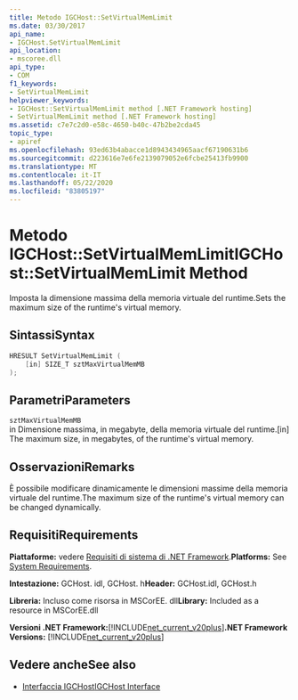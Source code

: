 ```yaml
---
title: Metodo IGCHost::SetVirtualMemLimit
ms.date: 03/30/2017
api_name:
- IGCHost.SetVirtualMemLimit
api_location:
- mscoree.dll
api_type:
- COM
f1_keywords:
- SetVirtualMemLimit
helpviewer_keywords:
- IGCHost::SetVirtualMemLimit method [.NET Framework hosting]
- SetVirtualMemLimit method [.NET Framework hosting]
ms.assetid: c7e7c2d0-e58c-4650-b40c-47b2be2cda45
topic_type:
- apiref
ms.openlocfilehash: 93ed63b4abacce1d8943434965aacf67190631b6
ms.sourcegitcommit: d223616e7e6fe2139079052e6fcbe25413fb9900
ms.translationtype: MT
ms.contentlocale: it-IT
ms.lasthandoff: 05/22/2020
ms.locfileid: "83805197"
---
```

# <a name="igchostsetvirtualmemlimit-method"></a><span data-ttu-id="16cf9-102">Metodo IGCHost::SetVirtualMemLimit</span><span class="sxs-lookup"><span data-stu-id="16cf9-102">IGCHost::SetVirtualMemLimit Method</span></span>
<span data-ttu-id="16cf9-103">Imposta la dimensione massima della memoria virtuale del runtime.</span><span class="sxs-lookup"><span data-stu-id="16cf9-103">Sets the maximum size of the runtime's virtual memory.</span></span>  
  
## <a name="syntax"></a><span data-ttu-id="16cf9-104">Sintassi</span><span class="sxs-lookup"><span data-stu-id="16cf9-104">Syntax</span></span>  
  
```cpp  
HRESULT SetVirtualMemLimit (  
    [in] SIZE_T sztMaxVirtualMemMB  
);  
```  
  
## <a name="parameters"></a><span data-ttu-id="16cf9-105">Parametri</span><span class="sxs-lookup"><span data-stu-id="16cf9-105">Parameters</span></span>  
 `sztMaxVirtualMemMB`  
 <span data-ttu-id="16cf9-106">in Dimensione massima, in megabyte, della memoria virtuale del runtime.</span><span class="sxs-lookup"><span data-stu-id="16cf9-106">[in] The maximum size, in megabytes, of the runtime's virtual memory.</span></span>  
  
## <a name="remarks"></a><span data-ttu-id="16cf9-107">Osservazioni</span><span class="sxs-lookup"><span data-stu-id="16cf9-107">Remarks</span></span>  
 <span data-ttu-id="16cf9-108">È possibile modificare dinamicamente le dimensioni massime della memoria virtuale del runtime.</span><span class="sxs-lookup"><span data-stu-id="16cf9-108">The maximum size of the runtime's virtual memory can be changed dynamically.</span></span>  
  
## <a name="requirements"></a><span data-ttu-id="16cf9-109">Requisiti</span><span class="sxs-lookup"><span data-stu-id="16cf9-109">Requirements</span></span>  
 <span data-ttu-id="16cf9-110">**Piattaforme:** vedere [Requisiti di sistema di .NET Framework](../../get-started/system-requirements.md).</span><span class="sxs-lookup"><span data-stu-id="16cf9-110">**Platforms:** See [System Requirements](../../get-started/system-requirements.md).</span></span>  
  
 <span data-ttu-id="16cf9-111">**Intestazione:** GCHost. idl, GCHost. h</span><span class="sxs-lookup"><span data-stu-id="16cf9-111">**Header:** GCHost.idl, GCHost.h</span></span>  
  
 <span data-ttu-id="16cf9-112">**Libreria:** Incluso come risorsa in MSCorEE. dll</span><span class="sxs-lookup"><span data-stu-id="16cf9-112">**Library:** Included as a resource in MSCorEE.dll</span></span>  
  
 <span data-ttu-id="16cf9-113">**Versioni .NET Framework:**[!INCLUDE[net_current_v20plus](../../../../includes/net-current-v20plus-md.md)]</span><span class="sxs-lookup"><span data-stu-id="16cf9-113">**.NET Framework Versions:** [!INCLUDE[net_current_v20plus](../../../../includes/net-current-v20plus-md.md)]</span></span>  
  
## <a name="see-also"></a><span data-ttu-id="16cf9-114">Vedere anche</span><span class="sxs-lookup"><span data-stu-id="16cf9-114">See also</span></span>

- [<span data-ttu-id="16cf9-115">Interfaccia IGCHost</span><span class="sxs-lookup"><span data-stu-id="16cf9-115">IGCHost Interface</span></span>](igchost-interface.md)
